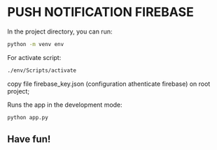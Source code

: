# PUSH NOTIFICATION FIREBASE

In the project directory, you can run:

```bash
python -m venv env
```

For activate script:

```bash
./env/Scripts/activate
```
copy file firebase_key.json (configuration athenticate firebase) on root project;

Runs the app in the development mode:

```bash
python app.py
```

## Have fun!
